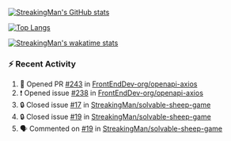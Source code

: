 [![StreakingMan's GitHub stats](https://streakingman-github-readme-stats.vercel.app/api?username=StreakingMan&show_icons=true)](https://github.com/anuraghazra/github-readme-stats)

[![Top Langs](https://streakingman-github-readme-stats.vercel.app/api/top-langs/?username=StreakingMan&layout=compact&langs_count=8)](https://github.com/anuraghazra/github-readme-stats)

[![StreakingMan's wakatime stats](https://streakingman-github-readme-stats.vercel.app/api/wakatime?username=StreakingMan&layout=compact&langs_count=8)](https://github.com/anuraghazra/github-readme-stats)

### :zap: Recent Activity

<!--START_SECTION:activity-->
1. 💪 Opened PR [#243](https://github.com/FrontEndDev-org/openapi-axios/pull/243) in [FrontEndDev-org/openapi-axios](https://github.com/FrontEndDev-org/openapi-axios)
2. ❗ Opened issue [#238](https://github.com/FrontEndDev-org/openapi-axios/issues/238) in [FrontEndDev-org/openapi-axios](https://github.com/FrontEndDev-org/openapi-axios)
3. 🔒 Closed issue [#17](https://github.com/StreakingMan/solvable-sheep-game/issues/17) in [StreakingMan/solvable-sheep-game](https://github.com/StreakingMan/solvable-sheep-game)
4. 🔒 Closed issue [#19](https://github.com/StreakingMan/solvable-sheep-game/issues/19) in [StreakingMan/solvable-sheep-game](https://github.com/StreakingMan/solvable-sheep-game)
5. 🗣 Commented on [#19](https://github.com/StreakingMan/solvable-sheep-game/issues/19) in [StreakingMan/solvable-sheep-game](https://github.com/StreakingMan/solvable-sheep-game)
<!--END_SECTION:activity-->


<!---
StreakingMan/StreakingMan is a ✨ special ✨ repository because its `README.md` (this file) appears on your GitHub profile.
You can click the Preview link to take a look at your changes.
--->


